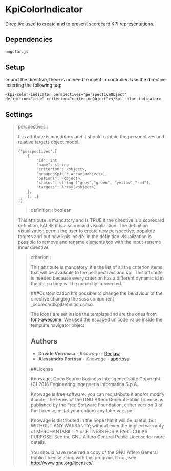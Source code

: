 # KpiColorIndicator
Directive used to create and to present scorecard KPI representations.

## Dependencies
```
angular.js
```

## Setup
Import the directive, there is no need to inject in controller.
Use the directive inserting the following tag:
```
<kpi-color-indicator perspectives="perspectiveObject" definition="true" criterion="criterionObject"></kpi-color-indicator>
```

## Settings
> perspectives : <object>

this attribute is mandatory and it should contain the perspectives and relative targets object model.

```
{"perspectives":[
    {
        "id": int
        "name": string
        "criterion": <object>,
        "groupedKpis": Array[<object>],
        "options": <object>,
        "status": string ["grey","green", "yellow","red"],
        "targets": Array[<object>]
    },
    {...}
]}
```

> definition : boolean 

This attribute is mandatory and is TRUE if the directive is a scorecard definition, FALSE if is a scorecard visualization.
The definition visualization permit the user to create new perspective, populate targets and put new kpis inside. In the definition visualization is possible to remove and rename elements too with the input-rename inner directive.
> criterion : <object>

This attribute is mandatory, it's the list of all the criterion items that will be available to the perspectives and kpi.
This attribute is needed because every criterion has a different dynamic id in the db, so they will be correctly connected.

###Customization
It's possible to change the behaviour of the directive changing the sass component _scorecardKpiDefinition.scss.

The icons are set inside the template and are the ones from [font-awesome](http://fontawesome.io/icons/).
We used the escaped unicode value inside the template navigator object.

## Authors

* **Davide Vernassa** - *Knowage* - [Redjaw](https://github.com/Redjaw)
* **Alessandro Portosa** - *Knowage* - [aportosa](https://github.com/aportosa)

##License

Knowage, Open Source Business Intelligence suite
Copyright (C) 2016 Engineering Ingegneria Informatica S.p.A.

Knowage is free software: you can redistribute it and/or modify
it under the terms of the GNU Affero General Public License as published by
the Free Software Foundation, either version 3 of the License, or
 (at your option) any later version.

Knowage is distributed in the hope that it will be useful,
but WITHOUT ANY WARRANTY; without even the implied warranty of
MERCHANTABILITY or FITNESS FOR A PARTICULAR PURPOSE.  See the
GNU Affero General Public License for more details.

You should have received a copy of the GNU Affero General Public License
along with this program.  If not, see <http://www.gnu.org/licenses/>.